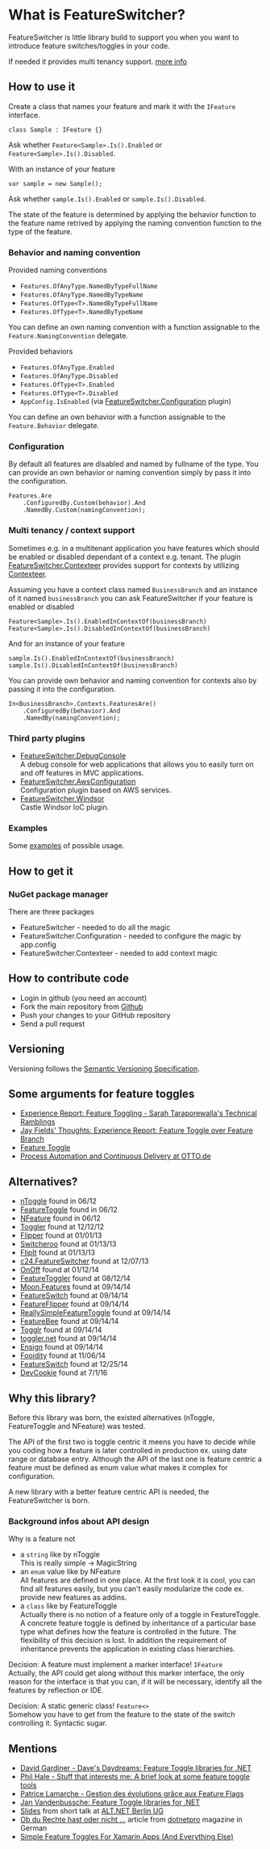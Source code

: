 # What is FeatureSwitcher?

FeatureSwitcher is little library build to support you when you want to introduce feature switches/toggles in your code.

If needed it provides multi tenancy support. [more info](#multi-tenancy--context-support)

## How to use it

Create a class that names your feature and mark it with the `IFeature` interface.

	class Sample : IFeature {}

Ask whether `Feature<Sample>.Is().Enabled` or `Feature<Sample>.Is().Disabled`.

With an instance of your feature 

	var sample = new Sample();

Ask whether `sample.Is().Enabled` or `sample.Is().Disabled`.

The state of the feature is determined by applying the behavior function to the feature name retrived by applying the naming convention function to the type of the feature.

### Behavior and naming convention

Provided naming conventions

* `Features.OfAnyType.NamedByTypeFullName`
* `Features.OfAnyType.NamedByTypeName`
* `Features.OfType<T>.NamedByTypeFullName`
* `Features.OfType<T>.NamedByTypeName`

You can define an own naming convention with a function assignable to the `Feature.NamingConvention` delegate.

Provided behaviors

* `Features.OfAnyType.Enabled`
* `Features.OfAnyType.Disabled`
* `Features.OfType<T>.Enabled`
* `Features.OfType<T>.Disabled`
* `AppConfig.IsEnabled` (via [FeatureSwitcher.Configuration](https://github.com/mexx/FeatureSwitcher.Configuration) plugin)

You can define an own behavior with a function assignable to the `Feature.Behavior` delegate.

### Configuration

By default all features are disabled and named by fullname of the type.
You can provide an own behavior or naming convention simply by pass it into the configuration.

	Features.Are
		.ConfiguredBy.Custom(behavior).And
		.NamedBy.Custom(namingConvention);

### Multi tenancy / context support

Sometimes e.g. in a multitenant application you have features which should be enabled or disabled dependant of a context e.g. tenant. The plugin [FeatureSwitcher.Contexteer](https://github.com/mexx/FeatureSwitcher.Contexteer) provides support for contexts by utilizing [Contexteer](https://github.com/mexx/Contexteer).

Assuming you have a context class named `BusinessBranch` and an instance of it named `businessBranch` you can ask FeatureSwitcher if your feature is enabled or disabled

	Feature<Sample>.Is().EnabledInContextOf(businessBranch)
	Feature<Sample>.Is().DisabledInContextOf(businessBranch)

And for an instance of your feature

	sample.Is().EnabledInContextOf(businessBranch)
	sample.Is().DisabledInContextOf(businessBranch)

You can provide own behavior and naming convention for contexts also by passing it into the configuration.

	In<BusinessBranch>.Contexts.FeaturesAre()
		.ConfiguredBy(behavior).And
		.NamedBy(namingConvention);

### Third party plugins
 
 * [FeatureSwitcher.DebugConsole](https://github.com/queueit/FeatureSwitcher.DebugConsole)<br/>
    A debug console for web applications that allows you to easily turn on and off features in MVC applications.
 * [FeatureSwitcher.AwsConfiguration](https://github.com/queueit/FeatureSwitcher.AwsConfiguration)<br/>
    Configuration plugin based on AWS services.
 * [FeatureSwitcher.Windsor](https://github.com/queueit/FeatureSwitcher.Windsor)<br/>
    Castle Windsor IoC plugin.

### Examples

Some [examples](https://github.com/mexx/FeatureSwitcher.Examples) of possible usage.

## How to get it

### NuGet package manager

There are three packages
 
* FeatureSwitcher - needed to do all the magic
* FeatureSwitcher.Configuration - needed to configure the magic by app.config
* FeatureSwitcher.Contexteer - needed to add context magic

## How to contribute code

* Login in github (you need an account)
* Fork the main repository from [Github](https://github.com/mexx/FeatureSwitcher)
* Push your changes to your GitHub repository
* Send a pull request

## Versioning

Versioning follows the [Semantic Versioning Specification](http://semver.org/).

## Some arguments for feature toggles

* [Experience Report: Feature Toggling - Sarah Taraporewalla's Technical Ramblings](http://sarahtaraporewalla.com/design/experience-report-feature-toggling/)
* [Jay Fields' Thoughts: Experience Report: Feature Toggle over Feature Branch](http://blog.jayfields.com/2010/10/experience-report-feature-toggle-over.html)
* [Feature Toggle](http://martinfowler.com/bliki/FeatureToggle.html)
* [Process Automation and Continuous Delivery at OTTO.de](http://dev.otto.de/2015/11/24/process-automation-and-continuous-delivery-at-otto-de/)

## Alternatives?

* [nToggle](https://github.com/SteveMoyer/nToggle) found in 06/12
* [FeatureToggle](https://github.com/jason-roberts/FeatureToggle) found in 06/12
* [NFeature](https://github.com/benaston/NFeature) found in 06/12
* [Toggler](https://github.com/manojlds/Toggler) found at 12/12/12
* [Flipper](https://msarchet.github.com/Flipper) found at 01/01/13
* [Switcheroo](https://github.com/rhanekom/Switcheroo) found at 01/13/13
* [FlipIt](https://github.com/timscott/flipit) found at 01/13/13
* [c24.FeatureSwitcher](https://github.com/CHECK24/c24.FeatureSwitcher) found at 12/07/13
* [OnOff](https://github.com/larsw/OnOff) found at 01/12/14
* [FeatureToggler](https://github.com/hamidshahid/FeatureToggler) found at 08/12/14
* [Moon.Features](http://git.mooncode.net/moon.features) found at 09/14/14
* [FeatureSwitch](https://github.com/valdisiljuconoks/FeatureSwitch) found at 09/14/14
* [FeatureFlipper](https://github.com/ycrumeyrolle/FeatureFlipper) found at 09/14/14
* [ReallySimpleFeatureToggle](https://github.com/davidwhitney/ReallySimpleFeatureToggle) found at 09/14/14
* [FeatureBee](https://github.com/autoscout24/featurebee) found at 09/14/14
* [Togglr](https://github.com/jensandresen/togglr) found at 09/14/14
* [toggler.net](https://github.com/garfieldmoore/Feature-Toggle) found at 09/14/14
* [Ensign](https://github.com/sddaniels/Ensign) found at 09/14/14
* [Fooidity](https://github.com/phatboyg/Fooidity) found at 11/06/14
* [FeatureSwitch](https://github.com/valdisiljuconoks/FeatureSwitch) found at 12/25/14
* [DevCookie](https://github.com/cottsak/DevCookie) found at 7/1/16

## Why this library?

Before this library was born, the existed alternatives (nToggle, FeatureToggle and NFeature) was tested.

The API of the first two is toggle centric it meens you have to decide while you coding how a feature is later controlled in production ex. using date range or database entry. Although the API of the last one is feature centric a feature must be defined as enum value what makes it complex for configuration.

A new library with a better feature centric API is needed, the FeatureSwitcher is born.

### Background infos about API design

Why is a feature not<br/>
* a `string` like by nToggle<br/>
   This is really simple -> MagicString
* an `enum` value like by NFeature<br/>
   All features are defined in one place. At the first look it is cool, you can find all features easily, but you can't easily modularize the code ex. provide new features as addins.
* a `class` like by FeatureToggle<br/>
   Actually there is no notion of a feature only of a toggle in FeatureToggle. A concrete feature toggle is defined by inheritance of a particular base type what defines how the feature is controlled in the future. The flexibility of this decision is lost. In addition the requirement of inheritance prevents the application in existing class hierarchies.

Decision: A feature must implement a marker interface! `IFeature`<br/>
Actually, the API could get along without this marker interface, the only reason for the interface is that you can, if it will be necessary, identify all the features by reflection or IDE.

Decision: A static generic class! `Feature<>`<br/>
Somehow you have to get from the feature to the state of the switch controlling it. Syntactic sugar.

## Mentions

* [David Gardiner - Dave's Daydreams: Feature Toggle libraries for .NET](http://david.gardiner.net.au/2012/07/feature-toggle-libraries-for-net.html)
* [Phil Hale - Stuff that interests me: A brief look at some feature toggle tools](http://www.philjhale.com/2012/07/a-brief-look-at-some-feature-toggle.html)
* [Patrice Lamarche - Gestion des évolutions grâce aux Feature Flags](http://patricelamarche.net/2013/03/11/gestion-des-volutions-grce-aux-feature-flags)
* [Jan Vandenbussche: Feature Toggle libraries for .NET](http://blog.janvandenbussche.be/2013/10/feature-toggle-libraries-for-net.html)
* [Slides](https://slid.es/mexx/featureswitcher) from short talk at [ALT.NET Berlin UG](http://www.altnetberlin.de)
* [Ob du Rechte hast oder nicht ...](http://www.dotnetpro.de/A1501Frameworks) article from [dotnetpro](http://www.dotnetpro.de/) magazine in German
* [Simple Feature Toggles For Xamarin Apps (And Everything Else)](https://thomasbandt.com/simple-feature-toggles-for-xamarin-apps-and-everything-else)

